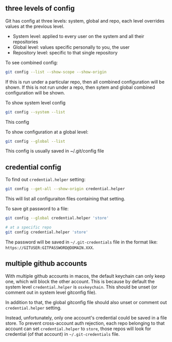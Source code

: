 

## three levels of config

Git has config at three levels: system, global and repo, each level overrides values at the previous level.

- System level: applied to every user on the system and all their repositories
- Global level: values specific personally to you, the user
- Repository level: specific to that single repository

To see combined config:

```bash
git config --list --show-scope --show-origin
```

If this is run under a particular repo, then all combined configuration will be shown.
If this is not run under a repo, then sytem and global combined configuration will be shown.


To show system level config

```bash
git config --system --list
```

This config

To show configuration at a global level:

```bash
git config --global --list
```

This config is usually saved in ~/.git/config file


## credential config

To find out `credential.helper` setting:

```bash
git config --get-all --show-origin credential.helper
```

This will list all configuraiton files containing that setting.

To save git password to a file:

```bash
git config --global credential.helper 'store'

# at a specific repo
git config credential.helper 'store'
```

The password will be saved in `~/.git-credentials` file in the format like:
`https://GITUSER:GITPASSWORD@DOMAIN.XXX`.


## multiple github accounts

With multiple github accounts in macos, the default keychain can only keep one, 
which will block the other account. 
This is because by default the system level `credential.helper` is `osxkeychain`.
This should be unset (or comment out in system level gitconfig file).

In addition to that, the global gitconfig file should also unset or comment out
`credential.helper` setting.

Instead, unfortunately, only one account's credential could be saved in a file
store. To prevent cross-account auth rejection, each repo belonging to that 
account can set `credential.helper` to `store`, 
those repos will look for credential (of that account) in `~/.git-credentials` file.

